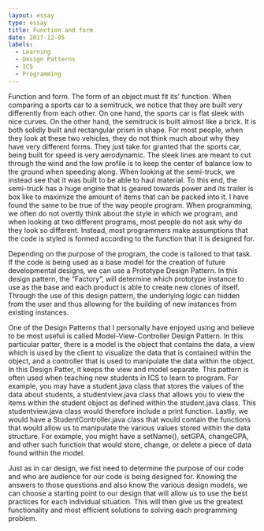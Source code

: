 ```yaml
---
layout: essay
type: essay
title: Function and form
date: 2017-12-05
labels:
  - Learning
  - Design Patterns
  - ICS
  - Programming
---
```

<p> 
Function and form.  The form of an object must fit its’ function.  When comparing a sports car to a semitruck, we notice that they are built very differently from each other.  On one hand, the sports car is flat sleek with nice curves.  On the other hand, the semitruck is built almost like a brick.  It is both solidly built and rectangular prism in shape.  For most people, when they look at these two vehicles, they do not think much about why they have very different forms.  They just take for granted that the sports car, being built for speed is very aerodynamic.  The sleek lines are meant to cut through the wind and the low profile is to keep the center of balance low to the ground when speeding along.  When looking at the semi-truck, we instead see that it was built to be able to haul material.  To this end, the semi-truck has a huge engine that is geared towards power and its trailer is box like to maximize the amount of items that can be packed into it.  I have found the same to be true of the way people program.  When programming, we often do not overtly think about the style in which we program, and when looking at two different programs, most people do not ask why do they look so different.  Instead, most programmers make assumptions that the code is styled is formed according to the function that it is designed for.  
</p>
<p>
Depending on the purpose of the program, the code is tailored to that task.  If the code is being used as a base model for the creation of future developmental designs, we can use a Prototype Design Pattern.  In this design pattern, the “Factory”, will determine which prototype instance to use as the base and each product is able to create new clones of itself.  Through the use of this design pattern, the underlying logic can hidden from the user and thus allowing for the building of new instances from existing instances.  
</p>
<p>
One of the Design Patterns that I personally have enjoyed using and believe to be most useful is called Model-View-Controller Design Pattern.  In this particular patter, there is a model is the object that contains the data, a view which is used by the client to visualize the data that is contained within the object, and a controller that is used to manipulate the data within the object.  In this Design Patter, it keeps the view and model separate.  This pattern is often used when teaching new students in ICS to learn to program.  For example, you may have a student.java class that stores the values of the data about students, a studentview.java class that allows you to view the items within the student object as defined within the student.java class.  This studentview.java class would therefore include a print function.  Lastly, we would have a StudentController.java class that would contain the functions that would allow us to manipulate the various values stored within the data structure.  For example, you might have a setName(), setGPA, changeGPA, and other such function that would store, change, or delete a piece of data found within the model.
</p>
<p>
Just as in car design, we fist need to determine the purpose of our code and who are audience for our code is being designed for.  Knowing the answers to those questions and also know the various design models, we can choose a starting point to our design that will allow us to use the best practices for each individual situation.  This will then give us the greatest functionality and most efficient solutions to solving each programming problem.
</p>
